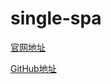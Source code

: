 # single-spa

[官网地址](https://zh-hans.single-spa.js.org/)

[GitHub地址](https://github.com/single-spa/single-spa)
